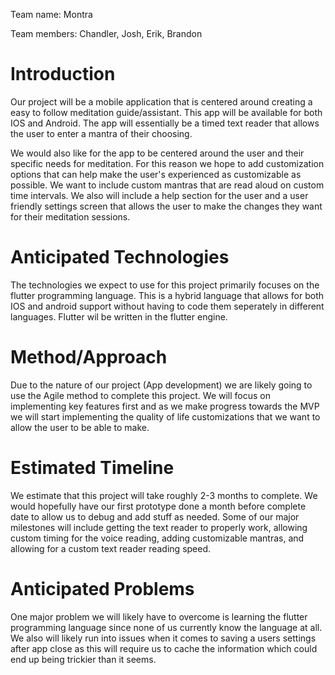 Team name: Montra

Team members: Chandler, Josh, Erik, Brandon

# Introduction
Our project will be a mobile application that is centered around creating a easy to follow meditation guide/assistant. This app will be available for both IOS and Android. The app will essentially be a timed text reader that allows the user to enter a mantra of their choosing. 

We would also like for the app to be centered around the user and their specific needs for meditation. For this reason we hope to add customization options that can help make the user's experienced as customizable as possible. We want to include custom mantras that are read aloud on custom time intervals. We also will include a help section for the user and a user friendly settings screen that allows the user to make the changes they want for their meditation sessions. 

# Anticipated Technologies
The technologies we expect to use for this project primarily focuses on the flutter programming language. This is a hybrid language that allows for both IOS and android support without having to code them seperately in different languages. Flutter wil be written in the flutter engine. 

# Method/Approach
Due to the nature of our project (App development) we are likely going to use the Agile method to complete this project. We will focus on implementing key features first and as we make progress towards the MVP we will start implementing the quality of life customizations that we want to allow the user to be able to make. 

# Estimated Timeline
We estimate that this project will take roughly 2-3 months to complete. We would hopefully have our first prototype done a month before complete date to allow us to debug and add stuff as needed. Some of our major milestones will include getting the text reader to properly work, allowing custom timing for the voice reading, adding customizable mantras, and allowing for a custom text reader reading speed. 

# Anticipated Problems
One major problem we will likely have to overcome is learning the flutter programming language since none of us currently know the language at all. We also will likely run into issues when it comes to saving a users settings after app close as this will require us to cache the information which could end up being trickier than it seems. 
